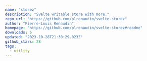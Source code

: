 ```yaml
---
name: "storez"
description: "Svelte writable store with more."
repo_url: "https://github.com/plrenaudin/svelte-storez"
author: "Pierre-Louis Renaudin"
homepage: "https://github.com/plrenaudin/svelte-storez#readme"
downloads: 5
updated: "2023-10-28T21:30:29.023Z"
github_stars: 28
tags: 
  - utility
---
```

